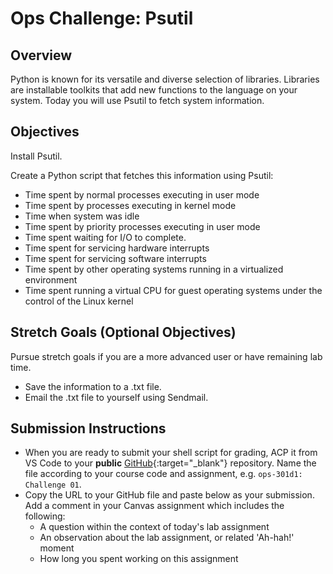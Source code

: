 # Ops Challenge: Psutil

## Overview

Python is known for its versatile and diverse selection of libraries. Libraries are installable toolkits that add new functions to the language on your system. Today you will use Psutil to fetch system information.

## Objectives

Install Psutil.

Create a Python script that fetches this information using Psutil:

- Time spent by normal processes executing in user mode
- Time spent by processes executing in kernel mode
- Time when system was idle
- Time spent by priority processes executing in user mode
- Time spent waiting for I/O to complete.
- Time spent for servicing hardware interrupts
- Time spent for servicing software interrupts
- Time spent by other operating systems running in a virtualized environment
- Time spent running a virtual CPU for guest operating systems under the control of the Linux kernel

## Stretch Goals (Optional Objectives)

Pursue stretch goals if you are a more advanced user or have remaining lab time.

- Save the information to a .txt file.
- Email the .txt file to yourself using Sendmail.

## Submission Instructions

- When you are ready to submit your shell script for grading, ACP it from VS Code to your **public** [GitHub](https://github.com/){:target="_blank"} repository. Name the file according to your course code and assignment, e.g. `ops-301d1: Challenge 01`.
- Copy the URL to your GitHub file and paste below as your submission. Add a comment in your Canvas assignment which includes the following:
  - A question within the context of today's lab assignment
  - An observation about the lab assignment, or related 'Ah-hah!' moment
  - How long you spent working on this assignment
